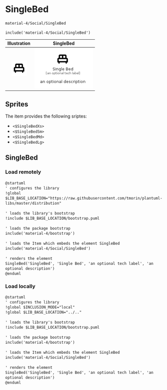 # SingleBed


```text
material-4/Social/SingleBed
```

```text
include('material-4/Social/SingleBed')
```



| Illustration | SingleBed |
| :---: | :---: |
| ![illustration for Illustration](../../material-4/Social/SingleBed.png) | ![illustration for SingleBed](../../material-4/Social/SingleBed.Local.png) |



## Sprites
The item provides the following sriptes:

- `<$SingleBedXs>`
- `<$SingleBedSm>`
- `<$SingleBedMd>`
- `<$SingleBedLg>`





## SingleBed

### Load remotely
```plantuml
@startuml
' configures the library
!global $LIB_BASE_LOCATION="https://raw.githubusercontent.com/tmorin/plantuml-libs/master/distribution"

' loads the library's bootstrap
!include $LIB_BASE_LOCATION/bootstrap.puml

' loads the package bootstrap
include('material-4/bootstrap')

' loads the Item which embeds the element SingleBed
include('material-4/Social/SingleBed')

' renders the element
SingleBed('SingleBed', 'Single Bed', 'an optional tech label', 'an optional description')
@enduml
```

### Load locally
```plantuml
@startuml
' configures the library
!global $INCLUSION_MODE="local"
!global $LIB_BASE_LOCATION="../.."

' loads the library's bootstrap
!include $LIB_BASE_LOCATION/bootstrap.puml

' loads the package bootstrap
include('material-4/bootstrap')

' loads the Item which embeds the element SingleBed
include('material-4/Social/SingleBed')

' renders the element
SingleBed('SingleBed', 'Single Bed', 'an optional tech label', 'an optional description')
@enduml
```

